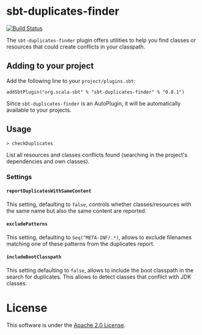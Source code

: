 # sbt-duplicates-finder

[![Build Status](https://travis-ci.org/sbt/sbt-duplicates-finder.svg?branch=master)](https://travis-ci.org/sbt/sbt-duplicates-finder)

The `sbt-duplicates-finder` plugin offers utilities to help you find classes or resources that could create conflicts in your classpath.

## Adding to your project

Add the following line to your `project/plugins.sbt`:

```
addSbtPlugin("org.scala-sbt" % "sbt-duplicates-finder" % "0.8.1")
```

Since `sbt-duplicates-finder` is an AutoPlugin, it will be automatically available to your projects.

## Usage

```
> checkDuplicates
```

List all resources and classes conflicts found (searching in the project's dependencies and own classes).

### Settings

#### `reportDuplicatesWithSameContent`

This setting, defaulting to `false`, controls whether classes/resources with the same name but also the
same content are reported.

#### `excludePatterns`

This setting, defaulting to `Seq(^META-INF/.*)`, allows to exclude filenames matching one of these patterns from the duplicates report.

#### `includeBootClasspath`

This setting defaulting to `false`, allows to include the boot classpath in the search for duplicates. This allows to detect classes that conflict with JDK classes.

# License

This software is under the [Apache 2.0 License](http://www.apache.org/licenses/LICENSE-2.0.html).
